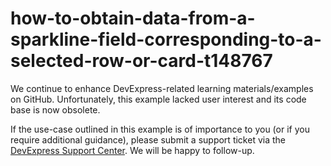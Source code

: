 
# how-to-obtain-data-from-a-sparkline-field-corresponding-to-a-selected-row-or-card-t148767

We continue to enhance DevExpress-related learning materials/examples on GitHub. Unfortunately, this example lacked user interest and its code base is now obsolete.

If the use-case outlined in this example is of importance to you (or if you require additional guidance), please submit a support ticket via the [DevExpress Support Center](https://supportcenter.devexpress.com/ticket/create?followUpTo=T148767). We will be happy to follow-up.